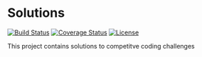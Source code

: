 # Solutions 
[![Build Status](https://travis-ci.org/SudeepGujar/solutions.svg?branch=master)](https://travis-ci.org/SudeepGujar/solutions)
[![Coverage Status](https://coveralls.io/repos/github/SudeepGujar/solutions/badge.svg?branch=master&update=always)](https://coveralls.io/github/SudeepGujar/solutions?branch=master)
[![License](https://img.shields.io/badge/License-Apache%202.0-blue.svg)](https://opensource.org/licenses/Apache-2.0)

This project contains solutions to competitve coding challenges
